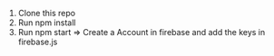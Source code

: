 1. Clone this repo
2. Run npm install
3. Run npm start
=> Create a Account in firebase and add the keys in firebase.js
